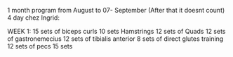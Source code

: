 1 month program from August to 07- September (After that it doesnt count)
4 day chez Ingrid:

WEEK 1: 
15 sets of biceps curls
10 sets Hamstrings
12 sets of Quads
12 sets of  gastronemecius
12 sets of tibialis anterior
8 sets of direct glutes training
12 sets of pecs
15 sets 